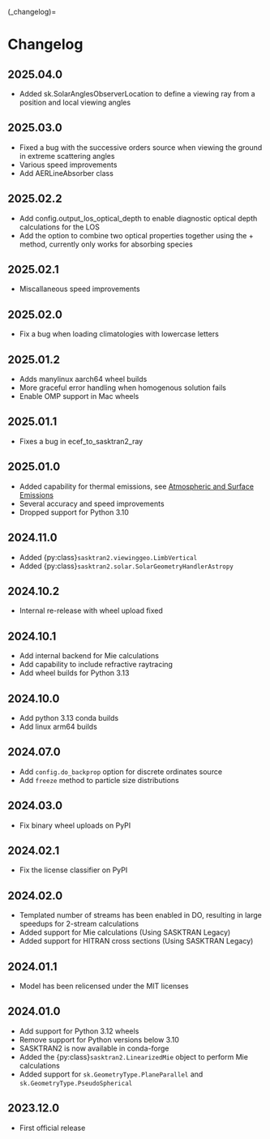 
(_changelog)=
# Changelog

## 2025.04.0
- Added sk.SolarAnglesObserverLocation to define a viewing ray from a position and local viewing angles

## 2025.03.0
- Fixed a bug with the successive orders source when viewing the ground in extreme scattering angles
- Various speed improvements
- Add AERLineAbsorber class

## 2025.02.2
- Add config.output_los_optical_depth to enable diagnostic optical depth calculations for the LOS
- Add the option to combine two optical properties together using the + method, currently only works for absorbing species

## 2025.02.1
- Miscallaneous speed improvements

## 2025.02.0
- Fix a bug when loading climatologies with lowercase letters

## 2025.01.2
- Adds manylinux aarch64 wheel builds
- More graceful error handling when homogenous solution fails
- Enable OMP support in Mac wheels

## 2025.01.1
- Fixes a bug in ecef_to_sasktran2_ray

## 2025.01.0
- Added capability for thermal emissions, see [Atmospheric and Surface Emissions](users_guide/emissions.md)
- Several accuracy and speed improvements
- Dropped support for Python 3.10

## 2024.11.0
- Added {py:class}`sasktran2.viewinggeo.LimbVertical`
- Added {py:class}`sasktran2.solar.SolarGeometryHandlerAstropy`

## 2024.10.2
- Internal re-release with wheel upload fixed

## 2024.10.1
- Add internal backend for Mie calculations
- Add capability to include refractive raytracing
- Add wheel builds for Python 3.13

## 2024.10.0
- Add python 3.13 conda builds
- Add linux arm64 builds

## 2024.07.0
- Add `config.do_backprop` option for discrete ordinates source
- Add `freeze` method to particle size distributions

## 2024.03.0
- Fix binary wheel uploads on PyPI

## 2024.02.1
- Fix the license classifier on PyPI

## 2024.02.0
- Templated number of streams has been enabled in DO, resulting in large speedups for 2-stream calculations
- Added support for Mie calculations (Using SASKTRAN Legacy)
- Added support for HITRAN cross sections (Using SASKTRAN Legacy)

## 2024.01.1
- Model has been relicensed under the MIT licenses

## 2024.01.0
- Add support for Python 3.12 wheels
- Remove support for Python versions below 3.10
- SASKTRAN2 is now available in conda-forge
- Added the {py:class}`sasktran2.LinearizedMie` object to perform Mie calculations
- Added support for `sk.GeometryType.PlaneParallel` and `sk.GeometryType.PseudoSpherical`

## 2023.12.0
- First official release
